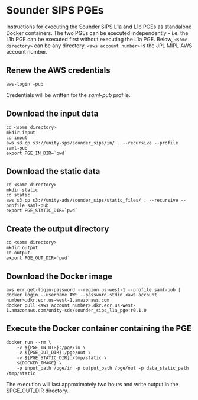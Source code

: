 # Sounder SIPS PGEs

Instructions for executing the Sounder SIPS L1a and L1b PGEs as standalone Docker containers.
The two PGEs can be executed independently - i.e. the L1b PGE can be executed first without executing the L1a PGE.
Below, `<some directory>` can be any directory, `<aws account number>` is the JPL MIPL AWS account number.

## Renew the AWS credentials
```
aws-login -pub
```
Credentials will be written for the _saml-pub_ profile.

## Download the input data
```
cd <some directory>
mkdir input
cd input
aws s3 cp s3://unity-sps/sounder_sips/in/ . --recursive --profile saml-pub
export PGE_IN_DIR=`pwd`
```

## Download the static data
```
cd <some directory>
mkdir static
cd static
aws s3 cp s3://unity-ads/sounder_sips/static_files/ . --recursive --profile saml-pub
export PGE_STATIC_DIR=`pwd`
```

## Create the output directory
```
cd <some directory>
mkdir output
cd output
export PGE_OUT_DIR=`pwd`
```

## Download the Docker image
```
aws ecr get-login-password --region us-west-1 --profile saml-pub | docker login --username AWS --password-stdin <aws account number>.dkr.ecr.us-west-1.amazonaws.com
docker pull <aws account number>.dkr.ecr.us-west-1.amazonaws.com/unity-sds/sounder_sips_l1a_pge:r0.1.0
```

## Execute the Docker container containing the PGE
```
docker run --rm \
    -v ${PGE_IN_DIR}:/pge/in \
    -v ${PGE_OUT_DIR}:/pge/out \
    -v ${PGE_STATIC_DIR}:/tmp/static \
    ${DOCKER_IMAGE} \
    -p input_path /pge/in -p output_path /pge/out -p data_static_path /tmp/static
```
The execution will last approximately two hours and write output in the $PGE_OUT_DIR directory.
